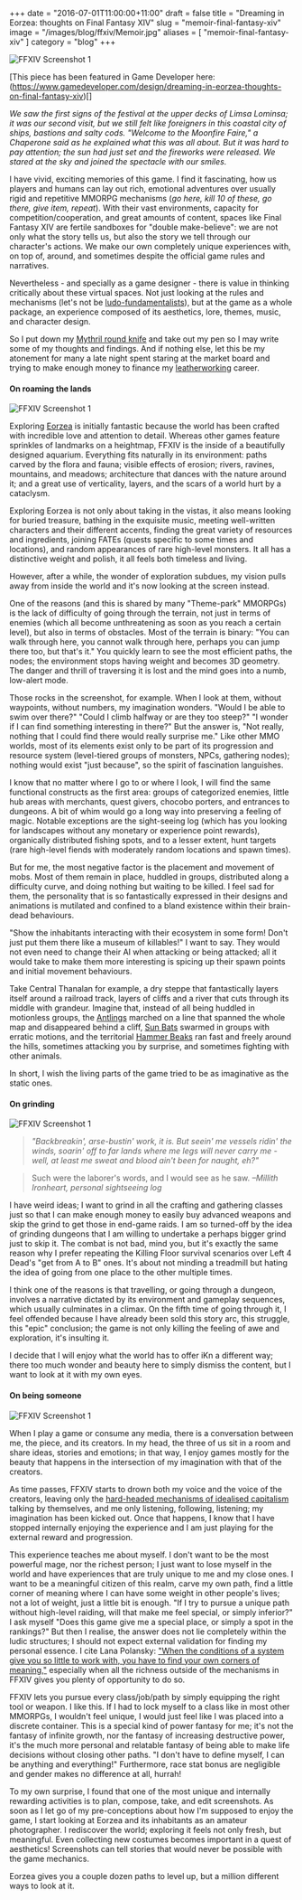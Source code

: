 +++
date = "2016-07-01T11:00:00+11:00"
draft = false
title = "Dreaming in Eorzea: thoughts on Final Fantasy XIV"
slug = "memoir-final-fantasy-xiv"
image = "/images/blog/ffxiv/Memoir.jpg"
aliases = [
	"memoir-final-fantasy-xiv"
]
category = "blog"
+++


![FFXIV Screenshot 1](/images/blog/ffxiv/ffxiv_2.jpg)

[This piece has been featured in Game Developer here: (https://www.gamedeveloper.com/design/dreaming-in-eorzea-thoughts-on-final-fantasy-xiv)[]

*We saw the first signs of the festival at the upper decks of Limsa Lominsa; it was our second visit, but we still felt like foreigners in this coastal city of ships, bastions and salty cods.*
*"Welcome to the Moonfire Faire," a Chaperone said as he explained what this was all about. But it was hard to pay attention; the sun had just set and the fireworks were released. We stared at the sky and joined the spectacle with our smiles.*

I have vivid, exciting memories of this game. I find it fascinating, how us players and humans can lay out rich, emotional adventures over usually rigid and repetitive MMORPG mechanisms (*go here, kill 10 of these, go there, give item, repeat*). 
With their vast environments, capacity for competition/cooperation, and great amounts of content, spaces like Final Fantasy XIV are fertile sandboxes for "double make-believe": we are not only what the story tells us, but also the story we tell through our character's actions. We make our own completely unique experiences with, on top of, around, and sometimes despite the official game rules and narratives.

Nevertheless - and specially as a game designer - there is value in thinking critically about these virtual spaces. Not just looking at the rules and mechanisms (let's not be [ludo-fundamentalists](https://storify.com/landonscribbles/ludocentrism-in-games)), but at the game as a whole package, an experience composed of its aesthetics, lore, themes, music, and character design.

So I put down my [Mythril round knife](http://xivdb.com/?item/2426/Mythril-Round-Knife) and take out my pen so I may write some of my thoughts and findings. And if nothing else, let this be my atonement for many a late night spent staring at the market board and trying to make enough money to finance my [leatherworking](http://ffxiv.gamerescape.com/wiki/Leatherworker) career.

#### On roaming the lands

![FFXIV Screenshot 1](/images/blog/ffxiv/Memoir.jpg)

Exploring [Eorzea](https://www.youtube.com/watch?v=RadO-Lr9_q4) is initially fantastic because the world has been crafted with incredible love and attention to detail. Whereas other games feature sprinkles of landmarks on a heightmap, FFXIV is the inside of a beautifully designed aquarium. Everything fits naturally in its environment: paths carved by the flora and fauna; visible effects of erosion; rivers, ravines, mountains, and meadows; architecture that dances with the nature around it; and a great use of verticality, layers, and the scars of a world hurt by a cataclysm.

Exploring Eorzea is not only about taking in the vistas, it also means looking for buried treasure, bathing in the exquisite music, meeting well-written characters and their different accents, finding the great variety of resources and ingredients, joining FATEs (quests specific to some times and locations), and random appearances of rare high-level monsters. It all has a distinctive weight and polish, it all feels both timeless and living.

However, after a while, the wonder of exploration subdues, my vision pulls away from inside the world and it's now looking at the screen instead. 

One of the reasons (and this is shared by many "Theme-park" MMORPGs) is the lack of difficulty of going through the terrain, not just in terms of enemies (which all become unthreatening as soon as you reach a certain level), but also in terms of obstacles. Most of the terrain is binary: "You can walk through here, you cannot walk through here, perhaps you can jump there too, but that's it." You quickly learn to see the most efficient paths, the nodes; the environment stops having weight and becomes 3D geometry. The danger and thrill of traversing it is lost and the mind goes into a numb, low-alert mode.

Those rocks in the screenshot, for example. When I look at them, without waypoints, without numbers, my imagination wonders. "Would I be able to swim over there?" "Could I climb halfway or are they too steep?" "I wonder if I can find something interesting in there?" But the answer is, "Not really, nothing that I could find there would really surprise me." Like other MMO worlds, most of its elements exist only to be part of its progression and resource system (level-tiered groups of monsters, NPCs, gathering nodes); nothing would exist "just because", so the spirit of fascination languishes.  

I know that no matter where I go to or where I look, I will find the same functional constructs as the first area: groups of categorized enemies, little hub areas with merchants, quest givers, chocobo porters, and entrances to dungeons. A bit of whim would go a long way into preserving a feeling of magic. Notable exceptions are the sight-seeing log (which has you looking for landscapes without any monetary or experience point rewards), organically distributed fishing spots, and to a lesser extent, hunt targets (rare high-level fiends with moderately random locations and spawn times).

But for me, the most negative factor is the placement and movement of mobs. Most of them remain in place, huddled in groups, distributed along a difficulty curve, and doing nothing but waiting to be killed. I feel sad for them, the personality that is so fantastically expressed in their designs and animations is mutilated and confined to a bland existence within their brain-dead behaviours.

"Show the inhabitants interacting with their ecosystem in some form! Don't just put them there like a museum of killables!" I want to say. They would not even need to change their AI when attacking or being attacked; all it would take to make them more interesting is spicing up their spawn points and initial movement behaviours. 

Take Central Thanalan for example, a dry steppe that fantastically layers itself around a railroad track, layers of cliffs and a river that cuts through its middle with grandeur. Imagine that, instead of all being huddled in motionless groups, the [Antlings](http://xivdb.com/?media/127/antling-worker) marched on a line that spanned the whole map and disappeared behind a cliff, [Sun Bats](http://xivdb.com/?media/464/sun-bat) swarmed in groups with erratic motions, and the territorial [Hammer Beaks](http://xivdb.com/?media/350/hammer-beak) ran fast and freely around the hills, sometimes attacking you by surprise, and sometimes fighting with other animals. 

In short, I wish the living parts of the game tried to be as imaginative as the static ones. 


#### On grinding

![FFXIV Screenshot 1](/images/blog/ffxiv/ffxiv_3.jpg)

> *"Backbreakin', arse-bustin' work, it is. But seein' me vessels ridin' the winds, soarin' off to far lands where me legs will never carry me - well, at least me sweat and blood ain't been for naught, eh?"* 

>Such were the laborer's words, and I would see as he saw. 
>*–Millith Ironheart, personal sightseeing log*

I have weird ideas; I want to grind in all the crafting and gathering classes just so that I can make enough money to easily buy advanced weapons and skip the grind to get those in end-game raids. I am so turned-off by the idea of grinding dungeons that I am willing to undertake a perhaps bigger grind just to skip it. The combat is not bad, mind you, but it's exactly the same reason why I prefer repeating the Killing Floor survival scenarios over Left 4 Dead's "get from A to B" ones. It's about not minding a treadmill but hating the idea of going from one place to the other multiple times.

I think one of the reasons is that travelling, or going through a dungeon, involves a narrative dictated by its environment and gameplay sequences, which usually culminates in a climax. On the fifth time of going through it, I feel offended because I have already been sold this story arc, this struggle, this "epic" conclusion; the game is not only killing the feeling of awe and exploration, it's insulting it.

I decide that I will enjoy what the world has to offer iKn a different way; there too much wonder and beauty here to simply dismiss the content, but I want to look at it with my own eyes.



#### On being someone

![FFXIV Screenshot 1](/images/blog/ffxiv/ffxiv_4.jpg)

When I play a game or consume any media, there is a conversation between me, the piece, and its creators. In my head, the three of us sit in a room and share ideas, stories and emotions; in that way, I enjoy games mostly for the beauty that happens in the intersection of my imagination with that of the creators.

As time passes, FFXIV starts to drown both my voice and the voice of the creators, leaving only the [hard-headed mechanisms of idealised capitalism](http://normallyrascal.com/2014/06/04/level-99-capitalist/) talking by themselves, and me only listening, following, listening; my imagination has been kicked out. Once that happens, I know that I have stopped internally enjoying the experience and I am just playing for the external reward and progression.

This experience teaches me about myself. I don't want to be the most powerful mage, nor the richest person; I just want to lose myself in the world and have experiences that are truly unique to me and my close ones. I want to be a meaningful citizen of this realm, carve my own path, find a little corner of meaning where I can have some weight in other people's lives; not a lot of weight, just a little bit is enough. "If I try to pursue a unique path without high-level raiding, will that make me feel special, or simply inferior?" I ask myself "Does this game give me a special place, or simply a spot in the rankings?" But then I realise, the answer does not lie completely within the ludic structures; I should not expect external validation for finding my personal essence. I cite Lana Polansky: ["When the conditions of a system give you so little to work with, you have to find your own corners of meaning,"](http://sufficientlyhuman.com/archives/372) especially when all the richness outside of the mechanisms in FFXIV gives you plenty of opportunity to do so. 

FFXIV lets you pursue every class/job/path by simply equipping the right tool or weapon. I like this. If I had to lock myself to a class like in most other MMORPGs, I wouldn't feel unique, I would just feel like I was placed into a discrete container. This is a special kind of power fantasy for me; it's not the fantasy of infinite growth, nor the fantasy of increasing destructive power, it's the much more personal and relatable fantasy of being able to make life decisions without closing other paths. "I don't have to define myself, I can be anything and everything!" Furthermore, race stat bonus are negligible and gender makes no difference at all, hurrah!

To my own surprise, I found that one of the most unique and internally rewarding activities is to plan, compose, take, and edit screenshots. As soon as I let go of my pre-conceptions about how I'm supposed to enjoy the game, I start looking at Eorzea and its inhabitants as an amateur photographer. I rediscover the world; exploring it feels not only fresh, but meaningful. Even collecting new costumes becomes important in a quest of aesthetics! Screenshots can tell stories that would never be possible with the game mechanics.

Eorzea gives you a couple dozen paths to level up, but a million different ways to look at it. 


